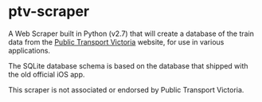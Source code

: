 ptv-scraper
===========

A Web Scraper built in Python (v2.7) that will create a database of the train data from the [Public Transport Victoria](http://ptv.vic.gov.au/) website, for use in various applications.

The SQLite database schema is based on the database that shipped with the old official iOS app.

This scraper is not associated or endorsed by Public Transport Victoria.
